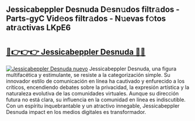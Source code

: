 ## Jessicabeppler Desnuda D𝚎sn𝚞dos filtr𝚊dos - Parts-gyC Vid𝚎os filtr𝚊dos - N𝚞evas f𝚘tos atr𝚊ctivas LKpE6

# <h2><a href="http://mb3spa.tromn.icu/?c=Jessicabeppler+Desnuda">🔗👉👉👉 Jessicabeppler Desnuda 🔗🔗</a></h2>

[![Jessicabeppler Desnuda nuevo](https://i.imgur.com/pEAQMta.gif)](http://mb3spa.tromn.icu/?c=Jessicabeppler+Desnuda)
Jessicabeppler Desnuda, una figura multifacética y estimulante, se resiste a la categorización simple. Su innovador estilo de comunicación en línea ha cautivado y enfurecido a los críticos, encendiendo debates sobre la privacidad, la expresión artística y la naturaleza evolutiva de las comunidades virtuales. Aunque su dirección futura no está clara, su influencia en la comunidad en línea es indiscutible. Con un espíritu inquebrantable y un atractivo innegable, Jessicabeppler Desnuda impact en los medios digitales es transformador.
